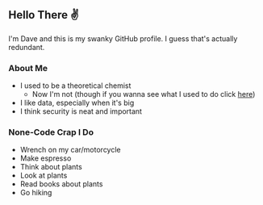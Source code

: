 ## Hello There ✌️

I'm Dave and this is my swanky GitHub profile. I guess that's actually redundant.

### About Me

* I used to be a theoretical chemist
    * Now I'm not (though if you wanna see what I used to do click [here](https://scholar.google.com/citations?user=Fs839DwAAAAJ&hl=en))
* I like data, especially when it's big
* I think security is neat and important

### None-Code Crap I Do

* Wrench on my car/motorcycle
* Make espresso
* Think about plants
* Look at plants
* Read books about plants
* Go hiking
